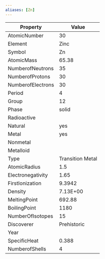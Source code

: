 ```yaml
---
aliases: [Zn]
---
```


| Property          | Value            |
| ----------------- | ---------------- |
| AtomicNumber      | 30               |
| Element           | Zinc             |
| Symbol            | Zn               |
| AtomicMass        | 65.38            |
| NumberofNeutrons  | 35               |
| NumberofProtons   | 30               |
| NumberofElectrons | 30               |
| Period            | 4                |
| Group             | 12               |
| Phase             | solid            |
| Radioactive       |                  |
| Natural           | yes              |
| Metal             | yes              |
| Nonmetal          |                  |
| Metalloid         |                  |
| Type              | Transition Metal |
| AtomicRadius      | 1.5              |
| Electronegativity | 1.65             |
| FirstIonization   | 9.3942           |
| Density           | 7.13E+00         |
| MeltingPoint      | 692.88           |
| BoilingPoint      | 1180             |
| NumberOfIsotopes  | 15               |
| Discoverer        | Prehistoric      |
| Year              |                  |
| SpecificHeat      | 0.388            |
| NumberofShells    | 4                |
